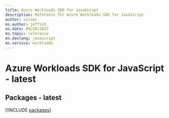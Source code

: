 ```yaml
---
title: Azure Workloads SDK for JavaScript
description: Reference for Azure Workloads SDK for JavaScript
author: xirzec
ms.author: jeffish
ms.data: 09/28/2023
ms.topic: reference
ms.devlang: javascript
ms.service: workloads
---
```

# Azure Workloads SDK for JavaScript - latest
## Packages - latest
[!INCLUDE [packages](workloads-index.md)]